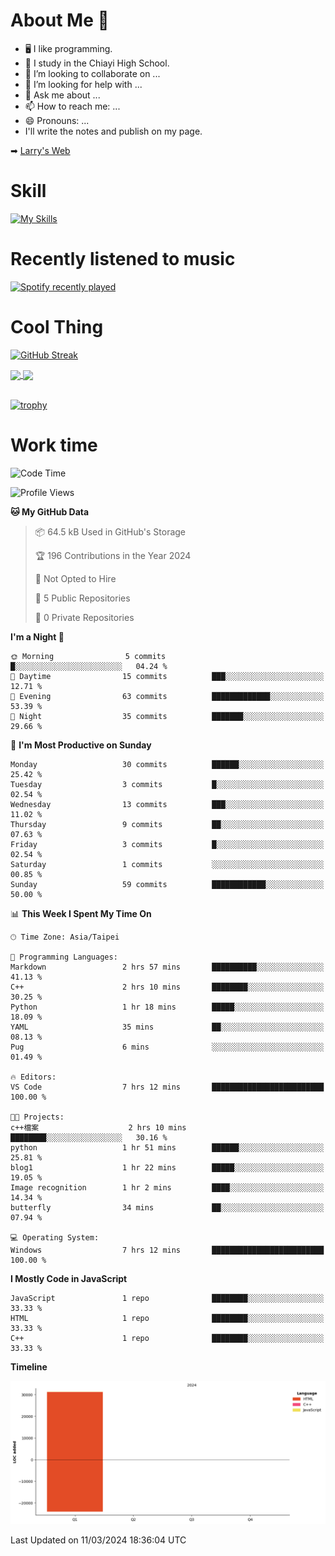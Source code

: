 # About Me 👋

- 🖥  I like programming.
- 🏫 I study in the Chiayi High School.
- 👯 I’m looking to collaborate on ...
- 🤔 I’m looking for help with ...
- 💬 Ask me about ...
- 📫 How to reach me: ...
- 😄 Pronouns: ...
- I'll write the notes and publish on my page.

➡︎ [Larry's Web](https://larryeng.github.io/)

# Skill
[![My Skills](https://skillicons.dev/icons?i=blender,arduino,vscode,visualstudio,pr,github,git,c,cpp,py,html,css,js)](https://skillicons.dev)
# Recently listened to music

[![Spotify recently played](https://spotify-recently-played-readme.vercel.app/api?user=31mqyfrlvkyusmaxegq4pvoow5we)](https://open.spotify.com/user/31mqyfrlvkyusmaxegq4pvoow5we)

# Cool Thing

[![GitHub Streak](https://streak-stats.demolab.com/?user=Larryeng&theme=holi-theme)](https://git.io/streak-stats)

<a href="https://github.com/anuraghazra/github-readme-stats">
  <img height=200 align="center" src="https://github-readme-stats.vercel.app/api?username=Larryeng&theme=github_dark&rank_icon=github" />
</a>
<a href="https://github.com/anuraghazra/convoychat">
  <img height=200 align="center" src="https://github-readme-stats.vercel.app/api/top-langs?username=Larryeng&layout=compact&langs_count=8&card_width=320&theme=github_dark" />
</a>

<br>

<br>

[![trophy](https://github-profile-trophy.vercel.app/?username=Larryeng&theme=darkhub)](https://github.com/ryo-ma/github-profile-trophy)
# Work time
<!--START_SECTION:waka-->
![Code Time](http://img.shields.io/badge/Code%20Time-102%20hrs%2056%20mins-blue)

![Profile Views](http://img.shields.io/badge/Profile%20Views-183-blue)

**🐱 My GitHub Data** 

> 📦 64.5 kB Used in GitHub's Storage 
 > 
> 🏆 196 Contributions in the Year 2024
 > 
> 🚫 Not Opted to Hire
 > 
> 📜 5 Public Repositories 
 > 
> 🔑 0 Private Repositories 
 > 
**I'm a Night 🦉** 

```text
🌞 Morning                5 commits           █░░░░░░░░░░░░░░░░░░░░░░░░   04.24 % 
🌆 Daytime                15 commits          ███░░░░░░░░░░░░░░░░░░░░░░   12.71 % 
🌃 Evening                63 commits          █████████████░░░░░░░░░░░░   53.39 % 
🌙 Night                  35 commits          ███████░░░░░░░░░░░░░░░░░░   29.66 % 
```
📅 **I'm Most Productive on Sunday** 

```text
Monday                   30 commits          ██████░░░░░░░░░░░░░░░░░░░   25.42 % 
Tuesday                  3 commits           █░░░░░░░░░░░░░░░░░░░░░░░░   02.54 % 
Wednesday                13 commits          ███░░░░░░░░░░░░░░░░░░░░░░   11.02 % 
Thursday                 9 commits           ██░░░░░░░░░░░░░░░░░░░░░░░   07.63 % 
Friday                   3 commits           █░░░░░░░░░░░░░░░░░░░░░░░░   02.54 % 
Saturday                 1 commits           ░░░░░░░░░░░░░░░░░░░░░░░░░   00.85 % 
Sunday                   59 commits          ████████████░░░░░░░░░░░░░   50.00 % 
```


📊 **This Week I Spent My Time On** 

```text
🕑︎ Time Zone: Asia/Taipei

💬 Programming Languages: 
Markdown                 2 hrs 57 mins       ██████████░░░░░░░░░░░░░░░   41.13 % 
C++                      2 hrs 10 mins       ████████░░░░░░░░░░░░░░░░░   30.25 % 
Python                   1 hr 18 mins        █████░░░░░░░░░░░░░░░░░░░░   18.09 % 
YAML                     35 mins             ██░░░░░░░░░░░░░░░░░░░░░░░   08.13 % 
Pug                      6 mins              ░░░░░░░░░░░░░░░░░░░░░░░░░   01.49 % 

🔥 Editors: 
VS Code                  7 hrs 12 mins       █████████████████████████   100.00 % 

🐱‍💻 Projects: 
c++檔案                    2 hrs 10 mins       ████████░░░░░░░░░░░░░░░░░   30.16 % 
python                   1 hr 51 mins        ██████░░░░░░░░░░░░░░░░░░░   25.81 % 
blog1                    1 hr 22 mins        █████░░░░░░░░░░░░░░░░░░░░   19.05 % 
Image recognition        1 hr 2 mins         ████░░░░░░░░░░░░░░░░░░░░░   14.34 % 
butterfly                34 mins             ██░░░░░░░░░░░░░░░░░░░░░░░   07.94 % 

💻 Operating System: 
Windows                  7 hrs 12 mins       █████████████████████████   100.00 % 
```

**I Mostly Code in JavaScript** 

```text
JavaScript               1 repo              ████████░░░░░░░░░░░░░░░░░   33.33 % 
HTML                     1 repo              ████████░░░░░░░░░░░░░░░░░   33.33 % 
C++                      1 repo              ████████░░░░░░░░░░░░░░░░░   33.33 % 
```



**Timeline**

![Lines of Code chart](https://raw.githubusercontent.com/Larryeng/Larryeng/main/assets/bar_graph.png)


 Last Updated on 11/03/2024 18:36:04 UTC
<!--END_SECTION:waka-->
